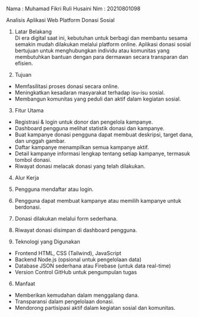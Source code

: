 Nama : Muhamad Fikri Ruli Husaini
Nim : 20210801098

Analisis Aplikasi Web Platform Donasi Sosial

1. Latar Belakang  
Di era digital saat ini, kebutuhan untuk berbagi dan membantu sesama semakin mudah dilakukan melalui platform online. Aplikasi donasi sosial bertujuan untuk menghubungkan individu atau komunitas yang membutuhkan bantuan dengan para dermawan secara transparan dan efisien.

2. Tujuan  
- Memfasilitasi proses donasi secara online.
- Meningkatkan kesadaran masyarakat terhadap isu-isu sosial.
- Membangun komunitas yang peduli dan aktif dalam kegiatan sosial.

3. Fitur Utama  
- Registrasi & login untuk donor dan pengelola kampanye.
- Dashboard pengguna melihat statistik donasi dan kampanye.
- Buat kampanye donasi pengguna dapat membuat deskripsi, target dana, dan unggah gambar.
- Daftar kampanye menampilkan semua kampanye aktif.
- Detail kampanye informasi lengkap tentang setiap kampanye, termasuk tombol donasi.
- Riwayat donasi melacak donasi yang telah dilakukan.

4. Alur Kerja  
1. Pengguna mendaftar atau login.
2. Pengguna dapat membuat kampanye atau memilih kampanye untuk berdonasi.
3. Donasi dilakukan melalui form sederhana.
4. Riwayat donasi disimpan di dashboard pengguna.

5. Teknologi yang Digunakan  
- Frontend HTML, CSS (Tailwind), JavaScript
- Backend Node.js (opsional untuk pengelolaan data)
- Database JSON sederhana atau Firebase (untuk data real-time)
- Version Control GitHub untuk pengumpulan tugas

6. Manfaat  
- Memberikan kemudahan dalam menggalang dana.
- Transparansi dalam pengelolaan donasi.
- Mendorong partisipasi aktif dalam kegiatan sosial dan komunitas.

